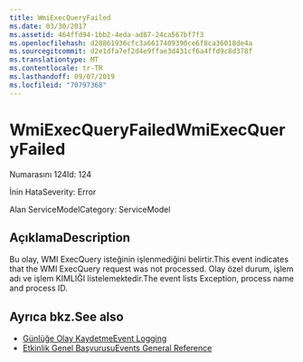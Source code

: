 ```yaml
---
title: WmiExecQueryFailed
ms.date: 03/30/2017
ms.assetid: 464ffd94-1bb2-4eda-ad87-24ca567bf7f3
ms.openlocfilehash: d28861936cfc3a6617409390ce6f8ca36018de4a
ms.sourcegitcommit: d2e1dfa7ef2d4e9ffae3d431cf6a4ffd9c8d378f
ms.translationtype: MT
ms.contentlocale: tr-TR
ms.lasthandoff: 09/07/2019
ms.locfileid: "70797368"
---
```

# <a name="wmiexecqueryfailed"></a><span data-ttu-id="6f840-102">WmiExecQueryFailed</span><span class="sxs-lookup"><span data-stu-id="6f840-102">WmiExecQueryFailed</span></span>
<span data-ttu-id="6f840-103">Numarasını 124</span><span class="sxs-lookup"><span data-stu-id="6f840-103">Id: 124</span></span>  
  
 <span data-ttu-id="6f840-104">İnin Hata</span><span class="sxs-lookup"><span data-stu-id="6f840-104">Severity: Error</span></span>  
  
 <span data-ttu-id="6f840-105">Alan ServiceModel</span><span class="sxs-lookup"><span data-stu-id="6f840-105">Category: ServiceModel</span></span>  
  
## <a name="description"></a><span data-ttu-id="6f840-106">Açıklama</span><span class="sxs-lookup"><span data-stu-id="6f840-106">Description</span></span>  
 <span data-ttu-id="6f840-107">Bu olay, WMI ExecQuery isteğinin işlenmediğini belirtir.</span><span class="sxs-lookup"><span data-stu-id="6f840-107">This event indicates that the WMI ExecQuery request was not processed.</span></span> <span data-ttu-id="6f840-108">Olay özel durum, işlem adı ve işlem KIMLIĞI listelemektedir.</span><span class="sxs-lookup"><span data-stu-id="6f840-108">The event lists Exception, process name and process ID.</span></span>  
  
## <a name="see-also"></a><span data-ttu-id="6f840-109">Ayrıca bkz.</span><span class="sxs-lookup"><span data-stu-id="6f840-109">See also</span></span>

- [<span data-ttu-id="6f840-110">Günlüğe Olay Kaydetme</span><span class="sxs-lookup"><span data-stu-id="6f840-110">Event Logging</span></span>](index.md)
- [<span data-ttu-id="6f840-111">Etkinlik Genel Başvurusu</span><span class="sxs-lookup"><span data-stu-id="6f840-111">Events General Reference</span></span>](events-general-reference.md)
